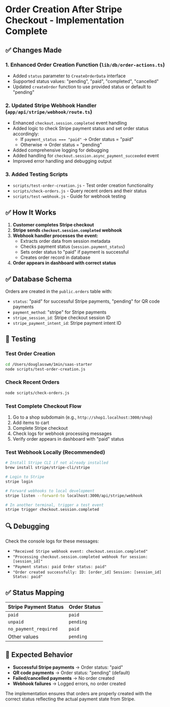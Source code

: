 # Order Creation After Stripe Checkout - Implementation Complete

## ✅ Changes Made

### 1. Enhanced Order Creation Function (`lib/db/order-actions.ts`)

- Added `status` parameter to `CreateOrderData` interface
- Supported status values: "pending", "paid", "completed", "cancelled"
- Updated `createOrder` function to use provided status or default to "pending"

### 2. Updated Stripe Webhook Handler (`app/api/stripe/webhook/route.ts`)

- Enhanced `checkout.session.completed` event handling
- Added logic to check Stripe payment status and set order status accordingly:
  - If `payment_status === "paid"` → Order status = "paid"
  - Otherwise → Order status = "pending"
- Added comprehensive logging for debugging
- Added handling for `checkout.session.async_payment_succeeded` event
- Improved error handling and debugging output

### 3. Added Testing Scripts

- `scripts/test-order-creation.js` - Test order creation functionality
- `scripts/check-orders.js` - Query recent orders and their status
- `scripts/test-webhook.js` - Guide for webhook testing

## ✅ How It Works

1. **Customer completes Stripe checkout**
2. **Stripe sends `checkout.session.completed` webhook**
3. **Webhook handler processes the event:**
   - Extracts order data from session metadata
   - Checks payment status (`session.payment_status`)
   - Sets order status to "paid" if payment is successful
   - Creates order record in database
4. **Order appears in dashboard with correct status**

## ✅ Database Schema

Orders are created in the `public.orders` table with:

- `status`: "paid" for successful Stripe payments, "pending" for QR code payments
- `payment_method`: "stripe" for Stripe payments
- `stripe_session_id`: Stripe checkout session ID
- `stripe_payment_intent_id`: Stripe payment intent ID

## 🧪 Testing

### Test Order Creation

```bash
cd /Users/douglasswm/1min/saas-starter
node scripts/test-order-creation.js
```

### Check Recent Orders

```bash
node scripts/check-orders.js
```

### Test Complete Checkout Flow

1. Go to a shop subdomain (e.g., `http://shop1.localhost:3000/shop`)
2. Add items to cart
3. Complete Stripe checkout
4. Check logs for webhook processing messages
5. Verify order appears in dashboard with "paid" status

### Test Webhook Locally (Recommended)

```bash
# Install Stripe CLI if not already installed
brew install stripe/stripe-cli/stripe

# Login to Stripe
stripe login

# Forward webhooks to local development
stripe listen --forward-to localhost:3000/api/stripe/webhook

# In another terminal, trigger a test event
stripe trigger checkout.session.completed
```

## 🔍 Debugging

Check the console logs for these messages:

- `"Received Stripe webhook event: checkout.session.completed"`
- `"Processing checkout.session.completed webhook for session: [session_id]"`
- `"Payment status: paid Order status: paid"`
- `"Order created successfully: ID: [order_id] Session: [session_id] Status: paid"`

## ✅ Status Mapping

| Stripe Payment Status | Order Status |
| --------------------- | ------------ |
| `paid`                | `paid`       |
| `unpaid`              | `pending`    |
| `no_payment_required` | `paid`       |
| Other values          | `pending`    |

## 🎯 Expected Behavior

- **Successful Stripe payments** → Order status: "paid"
- **QR code payments** → Order status: "pending" (default)
- **Failed/cancelled payments** → No order created
- **Webhook failures** → Logged errors, no order created

The implementation ensures that orders are properly created with the correct status reflecting the actual payment state from Stripe.
